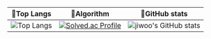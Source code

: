 |  💬Top Langs |  🤔Algorithm | 🌱GitHub stats |
|--|--|--|
|  ![Top Langs](https://github-readme-stats.vercel.app/api/top-langs/?username=ckdn9595&layout=compact&theme=radical)|   [![Solved.ac Profile](http://mazassumnida.wtf/api/generate_badge?boj=ckdn9595)](https://solved.ac/ckdn9595) | ![jiwoo's GitHub stats](https://github-readme-stats.vercel.app/api?username=ckdn9595&show_icons=true&theme=dark&count_private=true) |

<!--
**ckdn9595/ckdn9595** is a ✨ _special_ ✨ repository because its `README.md` (this file) appears on your GitHub profile.

Here are some ideas to get you started:

- 🔭 I’m currently working on ...
- 🌱 I’m currently learning ...
- 👯 I’m looking to collaborate on ...
- 🤔 I’m looking for help with ...
- 💬 Ask me about ...
- 📫 How to reach me: ...
- 😄 Pronouns: ...
- ⚡ Fun fact: ...
-->
